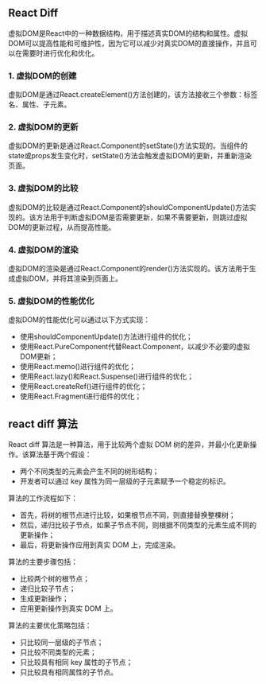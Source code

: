 ## React Diff

虚拟DOM是React中的一种数据结构，用于描述真实DOM的结构和属性。虚拟DOM可以提高性能和可维护性，因为它可以减少对真实DOM的直接操作，并且可以在需要时进行优化和优化。

### 1. 虚拟DOM的创建

虚拟DOM是通过React.createElement()方法创建的，该方法接收三个参数：标签名、属性、子元素。

### 2. 虚拟DOM的更新

虚拟DOM的更新是通过React.Component的setState()方法实现的。当组件的state或props发生变化时，setState()方法会触发虚拟DOM的更新，并重新渲染页面。

### 3. 虚拟DOM的比较

虚拟DOM的比较是通过React.Component的shouldComponentUpdate()方法实现的。该方法用于判断虚拟DOM是否需要更新，如果不需要更新，则跳过虚拟DOM的更新过程，从而提高性能。

### 4. 虚拟DOM的渲染

虚拟DOM的渲染是通过React.Component的render()方法实现的。该方法用于生成虚拟DOM，并将其渲染到页面上。

### 5. 虚拟DOM的性能优化

虚拟DOM的性能优化可以通过以下方式实现：

- 使用shouldComponentUpdate()方法进行组件的优化；
- 使用React.PureComponent代替React.Component，以减少不必要的虚拟DOM更新；
- 使用React.memo()进行组件的优化；
- 使用React.lazy()和React.Suspense()进行组件的优化；
- 使用React.createRef()进行组件的优化；
- 使用React.Fragment进行组件的优化；

## react diff 算法

React diff 算法是一种算法，用于比较两个虚拟 DOM 树的差异，并最小化更新操作。该算法基于两个假设：

- 两个不同类型的元素会产生不同的树形结构；
- 开发者可以通过 key 属性为同一层级的子元素赋予一个稳定的标识。

算法的工作流程如下：

- 首先，将树的根节点进行比较，如果根节点不同，则直接替换整棵树；
- 然后，递归比较子节点，如果子节点不同，则根据不同类型的元素生成不同的更新操作；
- 最后，将更新操作应用到真实 DOM 上，完成渲染。

算法的主要步骤包括：

- 比较两个树的根节点；
- 递归比较子节点；
- 生成更新操作；
- 应用更新操作到真实 DOM 上。

算法的主要优化策略包括：

- 只比较同一层级的子节点；
- 只比较不同类型的元素；
- 只比较具有相同 key 属性的子节点；
- 只比较具有相同属性的子节点。